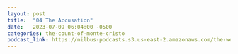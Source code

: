 ```yaml
---
layout: post
title:  "04 The Accusation"
date:   2023-07-09 06:04:00 -0500
categories: the-count-of-monte-cristo
podcast_link: https://nilbus-podcasts.s3.us-east-2.amazonaws.com/the-well-trained-mind/The%20Count%20of%20Monte%20Cristo/04%20The%20Accusation.mp3
---
```

